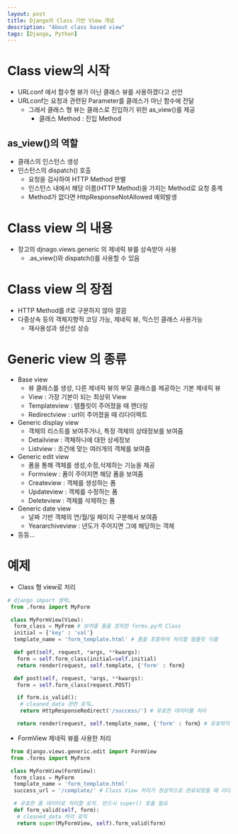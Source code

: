 ```yaml
---
layout: post
title: Django의 Class 기반 View 개념
description: "About class based view"
tags: [Django, Python]
---
```

# Class view의 시작
- URLconf 에서 함수형 뷰가 아닌 클래스 뷰를 사용하겠다고 선언
- URLconf는 요청과 관련된 Parameter를 클래스가 아닌 함수에 전달
	- 그래서 클래스 형 뷰는 클래스로 진입하기 위한 as_view()를 제공
		- 클래스 Method : 진입 Method

## as_view()의 역할
- 클래스의 인스턴스 생성
- 인스턴스의 dispatch() 호출
	- 요청을 검사하여 HTTP Method 판별
	- 인스턴스 내에서 해당 이름(HTTP Method)을 가지는 Method로 요청 중계
	- Method가 없다면 HttpResponseNotAllowed 예외발생

# Class view 의 내용
- 장고의 djnago.views.generic 의 제네릭 뷰를 상속받아 사용
	- .as_view()와 dispatch()를 사용할 수 있음

# Class view 의 장점
- HTTP Method를 if로 구분하지 않아 깔끔
- 다중상속 등의 객체지향적 코딩 가능, 제네릭 뷰, 믹스인 클래스 사용가능
	- 재사용성과 생산성 상승

# Generic view 의 종류
- Base view
	- 뷰 클래스를 생성, 다른 제네릭 뷰의 부모 클래스를 제공하는 기본 제네릭 뷰
	- View : 가장 기본이 되는 최상위 View
	- Templateview : 템플릿이 주어졌을 때 랜더링
	- Redirectview : url이 주어졌을 때 리다이렉트
- Generic display view
	- 객체의 리스트를 보여주거나, 특정 객체의 상태정보를 보여줌
	- Detailview : 객체하나에 대한 상세정보
	- Listview : 조건에 맞는 여러개의 객체를 보여줌
- Generic edit view
	- 폼을 통해 객체를 생성,수정,삭제하는 기능을 제공
	- Formview : 폼이 주어지면 해당 폼을 보여줌
	- Createview : 객체를 생성하는 폼
	- Updateview : 객체를 수정하는 폼
	- Deleteview : 객체를 삭제하는 폼
- Generic date view
	- 날짜 기반 객체의 연/월/일 페이지 구분해서 보여줌
	- Yeararchiveview : 년도가 주어지면 그에 해당하는 객체
- 등등...

# 예제
- Class 형 view로 처리
	
```python
# django import 생략…
 from .forms import MyForm

 class MyFormView(View):
  form_class = MyFrom # 보여줄 폼을 정의한 forms.py의 Class
  initial = {'key' : 'val'}
  template_name = 'form_template.html' # 폼을 포함하여 처리할 템플릿 이름

  def get(self, request, *args, **kwargs):
   form = self.form_class(initial=self.initial)
   return render(request, self.template, {'form' : form}

  def post(self, request, *args, **kwargs):
   form = self.form_class(request.POST)

   if form.is_valid():
    # cleaned_data 관련 로직…
    return HttpResponseRedirect('/success/') # 유효한 데이터를 처리

   return render(request, self.template_name, {'form' : form} # 유효하지 않은 데이터처리
```

- FormView 제네릭 뷰를 사용한 처리

```python
 from django.views.generic.edit import FormView
 from .forms import MyForm

 class MyFormView(FormView):
  form_class = MyForm
  template_name = 'form_template.html'
  success_url = '/complate/' # Class View 처리가 정상적으로 완료되었을 때 리다이렉트 시킬 URL

  # 유효한 폼 데이터로 처리할 로직. 반드시 super() 호출 필요
  def form_valid(self, form):
   # cleaned_data 처리 로직
   return super(MyFormView, self).form_valid(form)
```